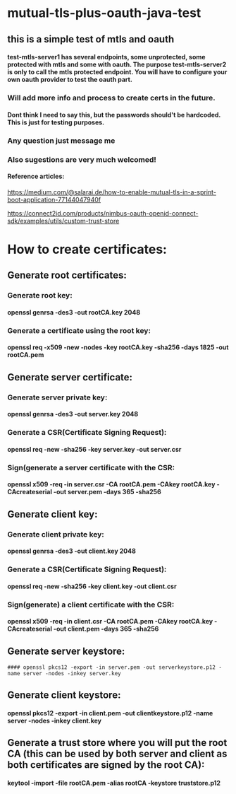 # mutual-tls-plus-oauth-java-test

## this is a simple test of mtls and oauth
#### test-mtls-server1 has several endpoints, some unprotected, some protected with mtls and some with oauth. The purpose test-mtls-server2 is only to call the mtls protected endpoint. You will have to configure your own oauth provider to test the oauth part.

### Will add more info and process to create certs in the future. 
#### Dont think I need to say this, but the passwords should't be hardcoded. This is just for testing purposes. 

### Any question just message me
### Also sugestions are very much welcomed! 
#### Reference articles: 
https://medium.com/@salarai.de/how-to-enable-mutual-tls-in-a-sprint-boot-application-77144047940f

https://connect2id.com/products/nimbus-oauth-openid-connect-sdk/examples/utils/custom-trust-store

# How to create certificates: 

## Generate root certificates: 
### Generate root key:
#### openssl genrsa -des3 -out rootCA.key 2048
		
### Generate a certificate using the root key:
#### openssl req -x509 -new -nodes -key rootCA.key -sha256 -days 1825 -out rootCA.pem
		
## Generate server certificate:
### Generate server private key:
#### openssl genrsa -des3 -out server.key 2048
	
### Generate a CSR(Certificate Signing Request):
#### openssl req -new -sha256 -key server.key -out server.csr
	
### Sign(generate a server certificate with the CSR: 
#### openssl x509 -req -in server.csr -CA rootCA.pem -CAkey rootCA.key -CAcreateserial -out server.pem -days 365 -sha256
		
## Generate client key: 
### Generate client private key:
#### openssl genrsa -des3 -out client.key 2048
		
### Generate a CSR(Certificate Signing Request):
#### openssl req -new -sha256 -key client.key -out client.csr
		
### Sign(generate) a client certificate with the CSR: 
#### openssl x509 -req -in client.csr -CA rootCA.pem -CAkey rootCA.key -CAcreateserial -out client.pem -days 365 -sha256
	
## Generate server keystore: 
	#### openssl pkcs12 -export -in server.pem -out serverkeystore.p12 -name server -nodes -inkey server.key

## Generate client keystore: 
#### openssl pkcs12 -export -in client.pem -out clientkeystore.p12 -name server -nodes -inkey client.key


## Generate a trust store where you will put the root CA (this can be used by both server and client as both certificates are signed by the root CA):
#### keytool -import -file rootCA.pem -alias rootCA -keystore truststore.p12
	
	